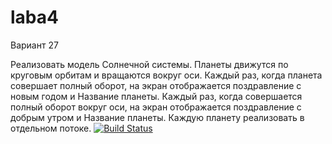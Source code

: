 # laba4
Вариант 27

Реализовать модель Солнечной системы. Планеты движутся по круговым орбитам и
вращаются вокруг оси. Каждый раз, когда планета совершает полный оборот, на экран
отображается поздравление с новым годом и Название планеты. Каждый раз, когда
совершается полный оборот вокруг оси, на экран отображается поздравление с добрым
утром и Название планеты. Каждую планету реализовать в отдельном потоке.
[![Build Status](https://travis-ci.com/Kvolam/l4.svg?branch=master)](https://travis-ci.com/Kvolam/l4)
